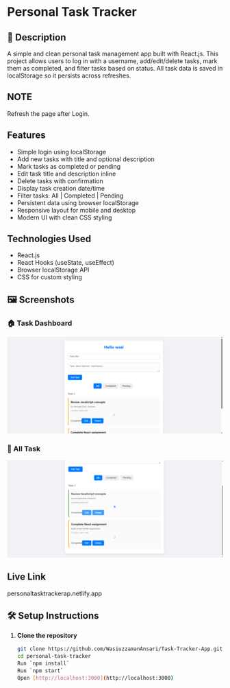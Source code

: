 # Personal Task Tracker

## 📖 Description

A simple and clean personal task management app built with React.js. This project allows users to log in with a username, add/edit/delete tasks, mark them as completed, and filter tasks based on status. All task data is saved in localStorage so it persists across refreshes.


## NOTE

Refresh the page after Login.


##  Features

-  Simple login using localStorage
-  Add new tasks with title and optional description
-  Mark tasks as completed or pending
-  Edit task title and description inline
-  Delete tasks with confirmation
-  Display task creation date/time
-  Filter tasks: All | Completed | Pending
-  Persistent data using browser localStorage
-  Responsive layout for mobile and desktop
-  Modern UI with clean CSS styling


##  Technologies Used
- React.js
- React Hooks (useState, useEffect)
- Browser localStorage API
- CSS for custom styling



## 🖼 Screenshots

### 🏠 Task Dashboard  
![Task Dashboard](public/dashboard.png)

### 📝 All Task  
![All Task](public/allTask.png)


## Live Link
personaltasktrackerap.netlify.app


## 🛠 Setup Instructions

1. **Clone the repository**

   ```bash
   git clone https://github.com/WasiuzzamanAnsari/Task-Tracker-App.git
   cd personal-task-tracker
   Run `npm install`
   Run `npm start`
   Open [http://localhost:3000](http://localhost:3000)
